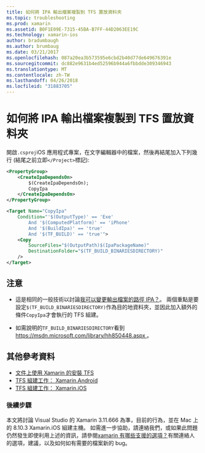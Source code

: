 ```yaml
---
title: 如何將 IPA 輸出檔案複製到 TFS 置放資料夾
ms.topic: troubleshooting
ms.prod: xamarin
ms.assetid: B0F1E09E-7315-45BA-B7FF-44D2063EE19C
ms.technology: xamarin-ios
author: bradumbaugh
ms.author: brumbaug
ms.date: 03/21/2017
ms.openlocfilehash: 087a20ea3b573595e6cbd2b40d77de649676391e
ms.sourcegitcommit: dc882e9631b4ed52596b944a6fbbdde309346943
ms.translationtype: MT
ms.contentlocale: zh-TW
ms.lasthandoff: 04/26/2018
ms.locfileid: "31883705"
---
```

# <a name="how-can-i-copy-ipa-output-files-to-the-tfs-drop-folder"></a>如何將 IPA 輸出檔案複製到 TFS 置放資料夾

開啟`.csproj`iOS 應用程式專案，在文字編輯器中的檔案，然後再結尾加入下列幾行 (結尾之前立即`</Project>`標記):

```xml
<PropertyGroup>
    <CreateIpaDependsOn>
        $(CreateIpaDependsOn);
        CopyIpa
    </CreateIpaDependsOn>
</PropertyGroup>

<Target Name="CopyIpa"
    Condition="'$(OutputType)' == 'Exe'
        And '$(ComputedPlatform)' == 'iPhone'
        And '$(BuildIpa)' == 'true'
        And '$(TF_BUILD)' == 'true'">
    <Copy
        SourceFiles="$(OutputPath)$(IpaPackageName)"
        DestinationFolder="$(TF_BUILD_BINARIESDIRECTORY)"
    />
</Target>
```

## <a name="notes"></a>注意

-   這是相同的一般技術以討論[我可以變更輸出檔案的路徑 IPA？](~/ios/troubleshooting/questions/ipa-output-path.md)。 兩個重點是要設定`$(TF_BUILD_BINARIESDIRECTORY)`作為目的地資料夾，並因此加入額外的條件`CopyIpa`才會執行的 TFS 組建。

-   如需說明的`TF_BUILD_BINARIESDIRECTORY`看到[ https://msdn.microsoft.com/library/hh850448.aspx ](https://msdn.microsoft.com/library/hh850448.aspx)。

## <a name="additional-references"></a>其他參考資料

- [文件上使用 Xamarin 的安裝 TFS](https://docs.microsoft.com/vsts/tfvc/overview)
- [TFS 組建工作： Xamarin.Android](https://docs.microsoft.com/vsts/build-release/tasks/build/xamarin-android)
- [TFS 組建工作： Xamarin.iOS](https://docs.microsoft.com/vsts/build-release/tasks/build/xamarin-ios)

### <a name="next-steps"></a>後續步驟
本文將討論 Visual Studio 的 Xamarin 3.11.666 為準，目前的行為，並在 Mac 上的 8.10.3 Xamarin.iOS 組建主機。 如需進一步協助，請連絡我們，或如果此問題仍然發生即使利用上述的資訊，請參閱[xamarin 有哪些支援的選項？](~/cross-platform/troubleshooting/support-options.md)有關連絡人的選項，建議，以及如何如有需要的檔案新的 bug。 




